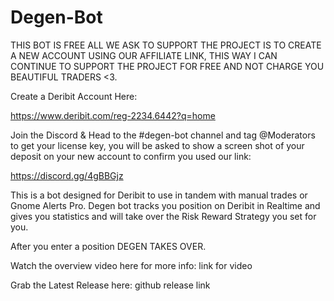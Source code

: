 # Degen-Bot

THIS BOT IS FREE ALL WE ASK TO SUPPORT THE PROJECT IS TO CREATE A NEW ACCOUNT USING OUR
AFFILIATE LINK, THIS WAY I CAN CONTINUE TO SUPPORT THE PROJECT FOR FREE AND NOT CHARGE
YOU BEAUTIFUL TRADERS <3.

Create a Deribit Account Here:

https://www.deribit.com/reg-2234.6442?q=home

Join the Discord & Head to the #degen-bot channel and tag @Moderators to get your
license key, you will be asked to show a screen shot of your deposit on your new account
to confirm you used our link:

https://discord.gg/4gBBGjz


This is a bot designed for Deribit to use in tandem with manual trades or Gnome Alerts Pro.
Degen bot tracks you position on Deribit in Realtime and gives you statistics and will take
over the Risk Reward Strategy you set for you.

After you enter a position DEGEN TAKES OVER.


Watch the overview video here for more info:
link for video

Grab the Latest Release here:
github release link
